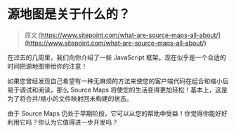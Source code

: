 # 源地图是关于什么的？

> 原文:[https://www.sitepoint.com/what-are-source-maps-all-about/](https://www.sitepoint.com/what-are-source-maps-all-about/)

在过去的几周里，我们向你介绍了一些 JavaScript 框架。现在似乎是一个合适的时间把源地图带给你的注意！

如果您曾经发现自己希望有一种无麻烦的方法来使您的客户端代码在组合和缩小后易于调试和阅读，那么 Source Maps 将使您的生活变得更加轻松！基本上，这是为了将合并/缩小的文件映射回未构建的状态。

由于 Source Maps 仍处于早期阶段，它可以从您的帮助中受益！你觉得你能好好利用它吗？你认为它值得进一步开发吗？